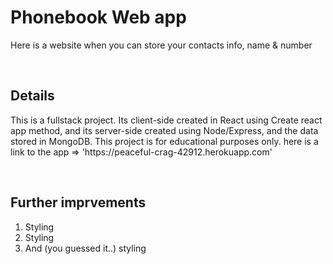<h1>Phonebook Web app</h1>
<p>Here is a website when you can store your contacts info, name & number</p>
<br>
<h2>Details</h2>
<p>This is a fullstack project. Its client-side created in React using Create react app method, and its server-side created using Node/Express, and the data stored in MongoDB. This project is for educational purposes only. 
here is a link to the app => 'https://peaceful-crag-42912.herokuapp.com'</p>
  <br>
  <h2>Further imprvements</h2>
    <ol>
      <li>Styling</li>
      <li>Styling</li>
      <li>And (you guessed it..) styling</li>
    </ol>
